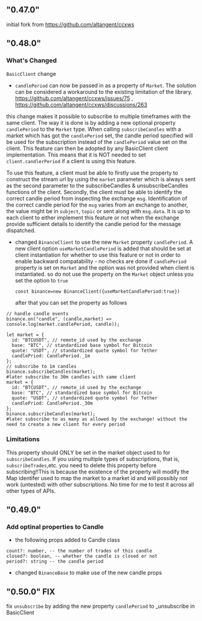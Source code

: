 ## "0.47.0"

initial fork from https://github.com/altangent/ccxws

## "0.48.0"

### What's Changed

`BasicClient` change

- `candlePeriod` can now be passed in as a property of `Market`. The solution can be considered a workaround to the existing limitation of the library. https://github.com/altangent/ccxws/issues/75 , https://github.com/altangent/ccxws/discussions/263

this change makes it possible to subscribe to multiple timeframes with the same client. The way it is done is by adding a new optional property `candlePeriod` to the `Market` type. When calling `subscribeCandles` with a market which has got the `candlePeriod` set, the candle period specified will be used for the subscription instead of the `candlePeriod` value set on the client. This feature can then be adopted by any BasicClient client implementation. This means that it is NOT needed to set `client.candlerPeriod` if a client is using this feature.

To use this feature, a client must be able to firstly use the property to construct the stream url by using the `market` parameter which is always sent as the second parameter to the subscribeCandles & unsubscribeCandles functions of the client. Secondly, the client must be able to identify the correct candle period from inspecting the exchange `msg`. Identification of the correct candle period for the `msg` varies from an exchange to another, the value might be in `subject`, `topic` or sent along with `msg.data`. It is up to each client to either implement this feature or not when the exchange provide sufficient details to identify the candle period for the message dispatched.

- changed `BinanceClient` to use the new `Market` property `candlePeriod`. A new client option `useMarketCandlePeriod` is added that should be set at client instantiation for whether to use this feature or not in order to enable backward compatability - no checks are done if `candlePeriod` property is set on `Market` and the option was not provided when client is instantiated. so do not use the property on the `Market` object unless you set the option to `true`
  ```
  const binance=new BinanceClient({useMarketCandlePeriod:true})
  ```
  after that you can set the property as follows

```
// handle candle events
binance.on("candle", (candle,market) => console.log(market.candlePeriod, candle));

let market = {
  id: "BTCUSDT", // remote_id used by the exchange
  base: "BTC", // standardized base symbol for Bitcoin
  quote: "USDT", // standardized quote symbol for Tether
  candlePriod: CandlePeriod._1m
};
// subscribe to 1m candles
binance.subscribeCandles(market);
#later subscribe to 30m candles with same client
market = {
  id: "BTCUSDT", // remote_id used by the exchange
  base: "BTC", // standardized base symbol for Bitcoin
  quote: "USDT", // standardized quote symbol for Tether
  candlePriod: CandlePeriod._30m
};
binance.subscribeCandles(market);
#later subscribe to as many as allowed by the exchange! without the need to create a new client for every period
```

### Limitations

This property should ONLY be set in the market object used to for `subscribeCandles`. If you using multiple types of subscriptions, that is, `subscribeTrades`,etc. you need to delete this property before subscribing!!This is because the existence of the property will modify the Map identifer used to map the market to a market id and will possibly not work (untested) with other subscriptions. No time for me to test it across all other types of APIs.

## "0.49.0"

### Add optinal properties to Candle

- the following props added to Candle class

```
count?: number, -- the number of trades of this candle
closed?: boolean, -- whether the candle is closed or not
period?: string -- the candle period
```

- changed `BinanceBase` to make use of the new candle props

## "0.50.0" FIX

fix `unsubscribe` by adding the new property `candlePeriod` to \_unsubscribe in BasicClient
